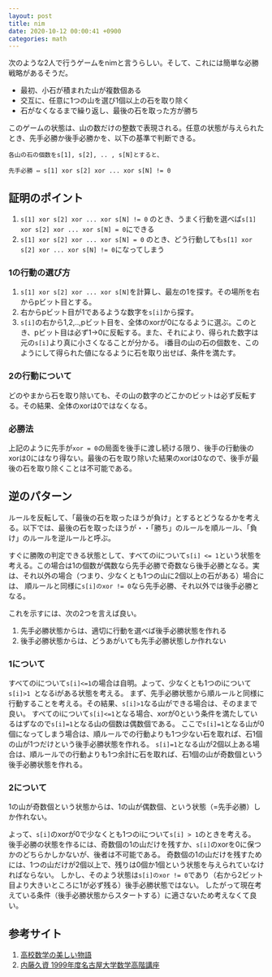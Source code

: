 ```yaml
---
layout: post
title: nim
date: 2020-10-12 00:00:41 +0900
categories: math
---
```


次のような2人で行うゲームをnimと言うらしい。そして、これには簡単な必勝戦略があるそうだ。

- 最初、小石が積まれた山が複数個ある
- 交互に、任意に1つの山を選び1個以上の石を取り除く
- 石がなくなるまで繰り返し、最後の石を取った方が勝ち

このゲームの状態は、山の数だけの整数で表現される。任意の状態が与えられたとき、先手必勝か後手必勝かを、以下の基準で判断できる。

```
各山の石の個数をs[1], s[2], .. , s[N]とすると、

先手必勝 ⇔ s[1] xor s[2] xor ... xor s[N] != 0
```

## 証明のポイント
1. `s[1] xor s[2] xor ... xor s[N] != 0` のとき、うまく行動を選べば`s[1] xor s[2] xor ... xor s[N] = 0`にできる
2. `s[1] xor s[2] xor ... xor s[N] = 0` のとき、どう行動しても`s[1] xor s[2] xor ... xor s[N] != 0`になってしまう

### 1の行動の選び方

1. `s[1] xor s[2] xor ... xor s[N]`を計算し、最左の1を探す。その場所を右からpビット目とする。
2. 右からpビット目が1であるような数字を`s[i]`から探す。
3. `s[i]`の右から1,2,..,pビット目を、全体のxorが0になるように選ぶ。このとき、pビット目は必ず1→0に反転する。また、それにより、得られた数字は元の`s[i]`より真に小さくなることが分かる。
   i番目の山の石の個数を、このようにして得られた値になるように石を取り出せば、条件を満たす。

### 2の行動について

どのやまから石を取り除いても、その山の数字のどこかのビットは必ず反転する。その結果、全体のxorは0ではなくなる。

### 必勝法

上記のように先手が`xor = 0`の局面を後手に渡し続ける限り、後手の行動後のxorは0にはなり得ない。最後の石を取り除いた結果のxorは0なので、後手が最後の石を取り除くことは不可能である。


## 逆のパターン

ルールを反転して、「最後の石を取ったほうが負け」とするとどうなるかを考える。以下では、最後の石を取ったほうが・・「勝ち」のルールを順ルール、「負け」のルールを逆ルールと呼ぶ。

すぐに勝敗の判定できる状態として、すべてのiについて`s[i] <= 1`という状態を考える。この場合は1の個数が偶数なら先手必勝で奇数なら後手必勝となる。実は、それ以外の場合（つまり、少なくとも1つの山に2個以上の石がある）場合には、
順ルールと同様に`s[i]のxor != 0`なら先手必勝、それ以外では後手必勝となる。

これを示すには、次の2つを言えば良い。

1. 先手必勝状態からは、適切に行動を選べば後手必勝状態を作れる
2. 後手必勝状態からは、どうあがいても先手必勝状態しか作れない

### 1について
すべてのiについて`s[i]<=1`の場合は自明。よって、少なくとも1つのiについて`s[i]>1 `となるiがある状態を考える。
まず、先手必勝状態から順ルールと同様に行動することを考える。その結果、`s[i]>1`なる山ができる場合は、そのままで良い。
すべてのiについて`s[i]<=1`となる場合、xorが0という条件を満たしているはずなので`s[i]=1`となる山の個数は偶数個である。
ここで`s[i]=1`となる山が0個になってしまう場合は、順ルールでの行動よりも1つ少ない石を取れば、石1個の山が1つだけという後手必勝状態を作れる。
`s[i]=1`となる山が2個以上ある場合は、順ルールでの行動よりも1つ余計に石を取れば、石1個の山が奇数個という後手必勝状態を作れる。

### 2について
1の山が奇数個という状態からは、1の山が偶数個、という状態（=先手必勝）しか作れない。

よって、`s[i]`のxorが0で少なくとも1つのiについて`s[i] > 1`のときを考える。
後手必勝の状態を作るには、奇数個の1の山だけを残すか、`s[i]`のxorを0に保つかのどちらかしかないが、後者は不可能である。
奇数個の1の山だけを残すためには、1つの山だけが2個以上で、残りは0個か1個という状態を与えられていなければならない。
しかし、そのよう状態は`s[i]のxor != 0`であり（右から2ビット目より大きいところに1が必ず残る）後手必勝状態ではない。
したがって現在考えている条件（後手必勝状態からスタートする）に適さないため考えなくて良い。

## 参考サイト
1. [高校数学の美しい物語](https://mathtrain.jp/nim)
2. [内藤久資 1999年度名古屋大学数学高階講座](https://www.math.nagoya-u.ac.jp/~naito/lecture/high_school_1999/note.pdf)
